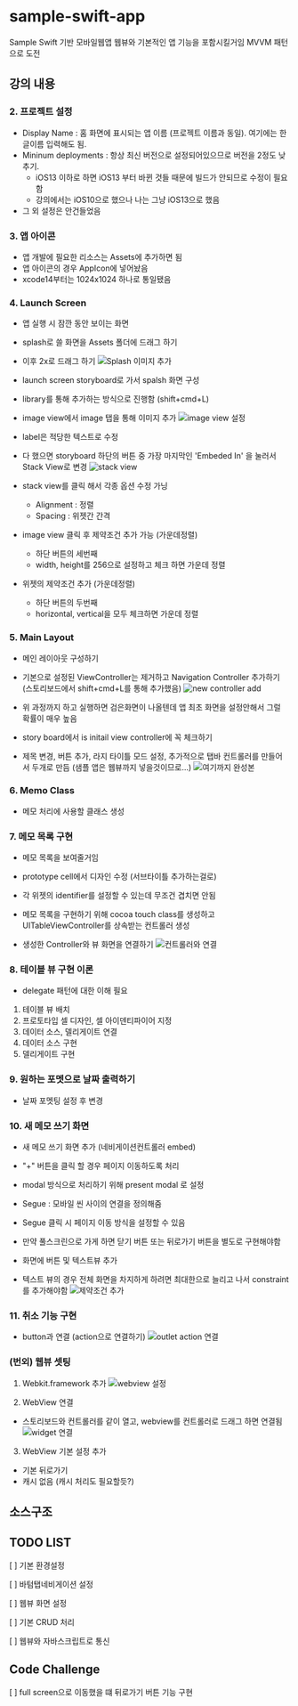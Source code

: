 # sample-swift-app

Sample Swift 기반 모바일웹앱
웹뷰와 기본적인 앱 기능을 포함시킬거임
MVVM 패턴으로 도전

## 강의 내용

### 2. 프로젝트 설정

- Display Name : 홈 화면에 표시되는 앱 이름 (프로젝트 이름과 동일). 여기에는 한글이름 입력해도 됨.
- Mininum deployments : 항상 최신 버전으로 설정되어있으므로 버전을 2정도 낮추기.
  - iOS13 이하로 하면 iOS13 부터 바뀐 것들 때문에 빌드가 안되므로 수정이 필요함
  - 강의에서는 iOS10으로 했으나 나는 그냥 iOS13으로 했음
- 그 외 설정은 안건들었음

### 3. 앱 아이콘

- 앱 개발에 필요한 리소스는 Assets에 추가하면 됨
- 앱 아이콘의 경우 AppIcon에 넣어놨음
- xcode14부터는 1024x1024 하나로 통일됐음

### 4. Launch Screen

- 앱 실행 시 잠깐 동안 보이는 화면
- splash로 쓸 화면을 Assets 폴더에 드래그 하기
- 이후 2x로 드래그 하기
![Splash 이미지 추가](images/launch_screen_1.png)

- launch screen storyboard로 가서 spalsh 화면 구성
- library를 통해 추가하는 방식으로 진행함 (shift+cmd+L)

- image view에서 image 탭을 통해 이미지 추가
![image view 설정](images/launch_screen_2.png)

- label은 적당한 텍스트로 수정
- 다 했으면 storyboard 하단의 버튼 중 가장 마지막인 'Embeded In' 을 눌러서 Stack View로 변경
![stack view](images/launch_screen_3.png)

- stack view를 클릭 해서 각종 옵션 수정 가닝
  - Alignment : 정렬
  - Spacing : 위젯간 간격
- image view 클릭 후 제약조건 추가 가능 (가운데정렬)
  - 하단 버튼의 세번째
  - width, height를 256으로 설정하고 체크 하면 가운데 정렬
- 위젯의 제약조건 추가 (가운데정렬)
  - 하단 버튼의 두번째
  - horizontal, vertical을 모두 체크하면 가운데 정렬

### 5. Main Layout

- 메인 레이아웃 구성하기
- 기본으로 설정된 ViewController는 제거하고 Navigation Controller 추가하기 (스토리보드에서 shift+cmd+L를 통해 추가했음)
![new controller add](images/main_layout_1.png)

- 위 과정까지 하고 실행하면 검은화면이 나올텐데 앱 최초 화면을 설정안해서 그럴 확률이 매우 높음
- story board에서 is initail view controller에 꼭 체크하기

- 제목 변경, 버튼 추가, 라지 타이틀 모드 설정, 추가적으로 탭바 컨트롤러를 만들어서 두개로 만듬 (샘플 앱은 웹뷰까지 넣을것이므로...)
![여기까지 완성본](images/main_layout_2.png)

### 6. Memo Class

- 메모 처리에 사용할 클래스 생성

### 7. 메모 목록 구현

- 메모 목록을 보여줄거임
- prototype cell에서 디자인 수정 (서브타이틀 추가하는걸로)
- 각 위젯의 identifier를 설정할 수 있는데 무조건 겹치면 안됨

- 메모 목록을 구현하기 위해 cocoa touch class를 생성하고 UITableViewController를 상속받는 컨트롤러 생성
- 생성한 Controller와 뷰 화면을 연결하기
![컨트롤러와 연결](images/memolist_1.png)

### 8. 테이블 뷰 구현 이론

- delegate 패턴에 대한 이해 필요

1. 테이블 뷰 배치
2. 프로토타입 셀 디자인, 셀 아이덴티파이어 지정
3. 데이터 소스, 델리게이트 연결
4. 데이터 소스 구현
5. 델리게이트 구현

### 9. 원하는 포멧으로 날짜 출력하기

- 날짜 포멧팅 설정 후 변경

### 10. 새 메모 쓰기 화면

- 새 메모 쓰기 화면 추가 (네비게이션컨트롤러 embed)
- "+" 버튼을 클릭 할 경우 페이지 이동하도록 처리
- modal 방식으로 처리하기 위해 present modal 로 설정
- Segue : 모바일 씬 사이의 연결을 정의해줌

- Segue 클릭 시 페이지 이동 방식을 설정할 수 있음
- 만약 풀스크린으로 가게 하면 닫기 버튼 또는 뒤로가기 버튼을 별도로 구현해야함
- 화면에 버튼 및 텍스트뷰 추가
- 텍스트 뷰의 경우 전체 화면을 차지하게 하려면 최대한으로 늘리고 나서 constraint를 추가해야함
![제약조건 추가](memo_1.png)

### 11. 취소 기능 구현

- button과 연결 (action으로 연결하기)
![outlet action 연결](cancel_1.png)

### (번외) 웹뷰 셋팅

1. Webkit.framework 추가
![webview 설정](images/webview_1.png)

2. WebView 연결

- 스토리보드와 컨트롤러를 같이 열고, webview를 컨트롤러로 드래그 하면 연결됨
![widget 연결](images/webview_2.png)

3. WebView 기본 설정 추가

- 기본 뒤로가기
- 캐시 없음 (캐시 처리도 필요할듯?)

## 소스구조

## TODO LIST

[ ] 기본 환경설정

[ ] 바텀탭네비게이션 설정

[ ] 웹뷰 화면 설정

[ ] 기본 CRUD 처리

[ ] 웹뷰와 자바스크립트로 통신

## Code Challenge

[ ] full screen으로 이동했을 떄 뒤로가기 버튼 기능 구현
